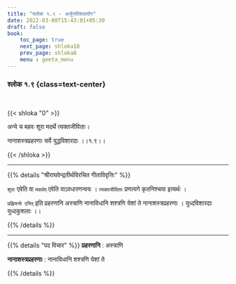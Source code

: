 ```yaml
---
title: "श्लोक १.९ - अर्जुनविशादयोग"
date: 2022-03-08T15:43:01+05:30
draft: false
book:
    toc_page: true
    next_page: shloka10
    prev_page: shloka8
    menu : geeta_menu
---
```




### श्लोक १.९ {class=text-center}

<br/>

{{< shloka  "0"  >}}

अन्ये च बहवः शूरा मदर्थे त्यक्तजीविताः।

नानाशस्त्रप्रहरणाः सर्वे युद्धविशारदाः  ।।१.९।।

{{< /shloka >}}

---


{{% details "श्रीराघवेन्द्रतीर्थविरचित गीताविवृत्तिः" %}}

`शूराः` एवेति वा  `मदर्थम्`  एवेति वाऽवधारणन्वयः ।
`त्यक्तजीविताः`  प्रणत्यगे कृतनिश्चया इत्यर्थः ।

`प्रह्नियन्ते एभिर्`  इति प्रहरणानि अस्त्राणि नानाविधानि शश्त्रणि येशां ते नानाशस्त्रप्रहरणाः  । युध्दविशारदाः युध्दकुशलाः ।।

{{% /details %}}

---

{{% details "पद विचार" %}}
**प्रहरणानि** :  अस्त्राणि 

**नानाशस्त्रप्रहरणाः** : नानाविधानि शश्त्रणि येशां ते

{{% /details %}}
